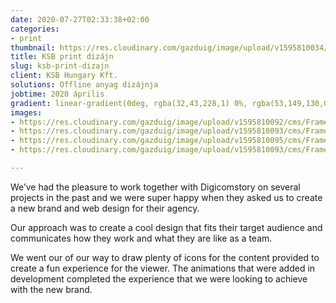 ```yaml
---
date: 2020-07-27T02:33:38+02:00
categories:
- print
thumbnail: https://res.cloudinary.com/gazduig/image/upload/v1595810034/cms/Frame_41_ojjzyg.jpg
title: KSB print dizájn
slug: ksb-print-dizajn
client: KSB Hungary Kft.
solutions: Offline anyag dizájnja
jobtime: 2020 április
gradient: linear-gradient(0deg, rgba(32,43,228,1) 0%, rgba(53,149,130,0) 45%)
images:
- https://res.cloudinary.com/gazduig/image/upload/v1595810092/cms/Frame_41_fdqema.jpg
- https://res.cloudinary.com/gazduig/image/upload/v1595810093/cms/Frame_40_gry5gc.jpg
- https://res.cloudinary.com/gazduig/image/upload/v1595810095/cms/Frame_39_ujovf9.jpg
- https://res.cloudinary.com/gazduig/image/upload/v1595810093/cms/Frame_38_nkmxfj.jpg

---
```

We’ve had the pleasure to work together with Digicomstory on several projects in the past and we were super happy when they asked us to create a new brand and web design for their agency.

Our approach was to create a cool design that fits their target audience and communicates how they work and what they are like as a team.

We went our of our way to draw plenty of icons for the content provided to create a fun experience for the viewer. The animations that were added in development completed the experience that we were looking to achieve with the new brand.